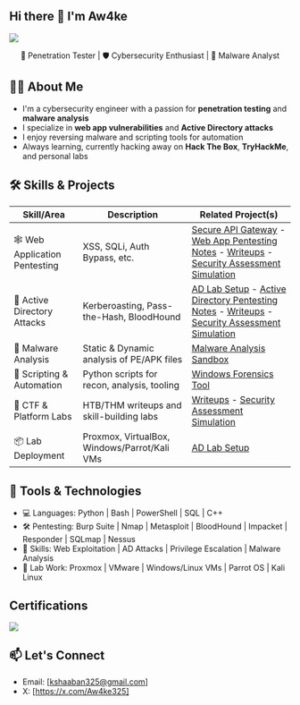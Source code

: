 ## Hi there 👋 I'm Aw4ke
<a href="https://www.linkedin.com/in/khaled-shaaban-184147237"><img src="https://img.shields.io/badge/-LinkedIn-0072b1?&style=for-the-badge&logo=linkedin&logoColor=white" /></a>
<p align="center">
  🔐 Penetration Tester | 🛡️ Cybersecurity Enthusiast | 👾 Malware Analyst
</p>


##  🙋‍♂️ About Me 

- I'm a cybersecurity engineer with a passion for **penetration testing** and **malware analysis**
- I specialize in **web app vulnerabilities** and **Active Directory attacks**
- I enjoy reversing malware and scripting tools for automation
- Always learning, currently hacking away on **Hack The Box**, **TryHackMe**, and personal labs

## 🛠️ Skills & Projects

| Skill/Area                     | Description                                  | Related Project(s)                                                                 |
|-------------------------------|----------------------------------------------|------------------------------------------------------------------------------------|
| 🕸️ Web Application Pentesting | XSS, SQLi, Auth Bypass, etc.                 | [Secure API Gateway](https://github.com/Aw4ke325/Secure-API-Gateway) - [Web App Pentesting Notes]() - [Writeups]() - [Security Assessment Simulation](https://github.com/Aw4ke325/Security-Assessment-Simulation)             |
| 🏰 Active Directory Attacks   | Kerberoasting, Pass-the-Hash, BloodHound     | [AD Lab Setup]() - [Active Directory Pentesting Notes]() - [Writeups]() - [Security Assessment Simulation](https://github.com/Aw4ke325/Security-Assessment-Simulation)                   |
| 🧪 Malware Analysis           | Static & Dynamic analysis of PE/APK files    | [Malware Analysis Sandbox](https://github.com/yourusername/malware-sandbox)       |
| 🧰 Scripting & Automation     | Python scripts for recon, analysis, tooling  | [Windows Forensics Tool ](https://github.com/Aw4ke325/Windows-Forensics-Tool)            |
| 🧠 CTF & Platform Labs        | HTB/THM writeups and skill-building labs     | [Writeups]() - [Security Assessment Simulation](https://github.com/Aw4ke325/Security-Assessment-Simulation)  |
| 📦 Lab Deployment             | Proxmox, VirtualBox, Windows/Parrot/Kali VMs      | [AD Lab Setup]()                      |



## 💼 Tools & Technologies

- 💻 Languages:     Python | Bash | PowerShell | SQL | C++ 
- 🛠️ Pentesting:   Burp Suite | Nmap | Metasploit | BloodHound | Impacket | Responder | SQLmap | Nessus
- 🎯 Skills:        Web Exploitation | AD Attacks | Privilege Escalation | Malware Analysis
- 🧪 Lab Work:      Proxmox | VMware | Windows/Linux VMs | Parrot OS | Kali Linux 

## Certifications

<img src="https://api.accredible.com/v1/frontend/credential_website_embed_image/badge/118233881" />

## 📫 Let's Connect
- Email: [kshaaban325@gmail.com]
- X: [https://x.com/Aw4ke325]






